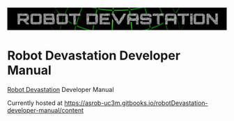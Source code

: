 [![Robot Devastation Logo](assets/robotDevastation-800x82.png)](http://asrob-uc3m.github.io/workgroups/2017-05-28-robot-devastation.html)

# Robot Devastation Developer Manual

[Robot Devastation](http://asrob-uc3m.github.io/workgroups/2017-05-28-robot-devastation.html) Developer Manual

Currently hosted at https://asrob-uc3m.gitbooks.io/robotDevastation-developer-manual/content
